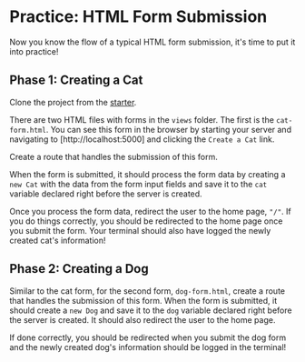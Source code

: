 # Practice: HTML Form Submission

Now you know the flow of a typical HTML form submission, it's time to put it
into practice!

## Phase 1: Creating a Cat

Clone the project from the [starter].

There are two HTML files with forms in the `views` folder. The first is the
`cat-form.html`. You can see this form in the browser by starting your server
and navigating to [http://localhost:5000] and clicking the `Create a Cat` link.

Create a route that handles the submission of this form.

When the form is submitted, it should process the form data by creating a
`new Cat` with the data from the form input fields and save it to the `cat`
variable declared right before the server is created.

Once you process the form data, redirect the user to the home page, `"/"`.
If you do things correctly, you should be redirected to the home page once you
submit the form. Your terminal should also have logged the newly created cat's
information!

## Phase 2: Creating a Dog

Similar to the cat form, for the second form, `dog-form.html`, create a route
that handles the submission of this form. When the form is submitted, it should
create a `new Dog` and save it to the `dog` variable declared right before the
server is created. It should also redirect the user to the home page.

If done correctly, you should be redirected when you submit the dog form and
the newly created dog's information should be logged in the terminal!

[starter]: https://github.com/appacademy-starters/practice-html-form-submission